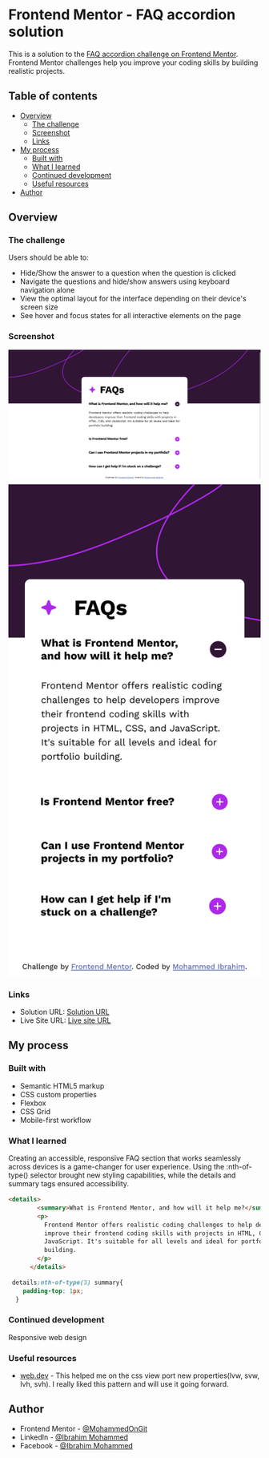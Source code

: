 # Frontend Mentor - FAQ accordion solution

This is a solution to the [FAQ accordion challenge on Frontend Mentor](https://www.frontendmentor.io/challenges/faq-accordion-wyfFdeBwBz). Frontend Mentor challenges help you improve your coding skills by building realistic projects. 

## Table of contents

- [Overview](#overview)
  - [The challenge](#the-challenge)
  - [Screenshot](#screenshot)
  - [Links](#links)
- [My process](#my-process)
  - [Built with](#built-with)
  - [What I learned](#what-i-learned)
  - [Continued development](#continued-development)
  - [Useful resources](#useful-resources)
- [Author](#author)


## Overview

### The challenge

Users should be able to:

- Hide/Show the answer to a question when the question is clicked
- Navigate the questions and hide/show answers using keyboard navigation alone
- View the optimal layout for the interface depending on their device's screen size
- See hover and focus states for all interactive elements on the page

### Screenshot

![desktop view](./design/Screen%20Shot%20desktop%20view.png)
![desktop view](./design/Screen%20Shot%20mobile%20view.png)

### Links

- Solution URL: [Solution URL](https://github.com/MohammedOnGit/FAQ_accordion)
- Live Site URL: [Live site URL](https://mohammedongit.github.io/FAQ_accordion/)

## My process

### Built with

- Semantic HTML5 markup
- CSS custom properties
- Flexbox
- CSS Grid
- Mobile-first workflow



### What I learned
Creating an accessible, responsive FAQ section that works seamlessly across devices is a game-changer for user experience. Using the :nth-of-type() selector brought new styling capabilities, while the details and summary tags ensured accessibility.

```html
<details>
        <summary>What is Frontend Mentor, and how will it help me?</summary>
        <p>
          Frontend Mentor offers realistic coding challenges to help developers
          improve their frontend coding skills with projects in HTML, CSS, and
          JavaScript. It's suitable for all levels and ideal for portfolio
          building.
        </p>
      </details>
```
```css
 details:nth-of-type(3) summary{
    padding-top: 1px;
  }
```

### Continued development
Responsive web design

### Useful resources

- [web.dev](https://web.dev/) - This helped me on the css view port new properties(lvw, svw, lvh, svh). I really liked this pattern and will use it going forward.


## Author

- Frontend Mentor - [@MohammedOnGit](https://www.frontendmentor.io/profile/MohammedOnGit)
- LinkedIn - [@Ibrahim Mohammed](https://www.linkedin.com/in/mohammed-ibrahim-02b3a7271/)
- Facebook - [@Ibrahim Mohammed](https://web.facebook.com/profile.php?id=100002964980399)





